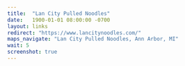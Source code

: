 ```yaml
---
title:  "Lan City Pulled Noodles"
date:   1900-01-01 08:00:00 -0700
layout: links
redirect: "https://www.lancitynoodles.com/"
maps_navigate: "Lan City Pulled Noodles, Ann Arbor, MI"
wait: 5
screenshot: true
---
```



